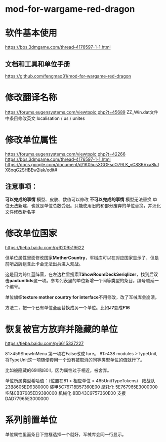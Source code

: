 # mod-for-wargame-red-dragon
 
# 软件基本使用
https://bbs.3dmgame.com/thread-4176597-1-1.html
## 文档和工具和单位手册
https://github.com/fengmao31/mod-for-wargame-red-dragon
# 修改翻译名称
https://forums.eugensystems.com/viewtopic.php?t=45689
ZZ_Win.dat文件中条目修改英文
localisation / us / unites

# 修改单位属性
https://forums.eugensystems.com/viewtopic.php?t=42266
https://bbs.3dmgame.com/thread-4176597-1-1.html
https://docs.google.com/document/d/1K05usXGGFscO79LK_yC8S6Vxa8kJX8oqG2SHBEw2iak/edit#
## 注意事项：
**可以完成的事情**
模型、皮肤、数值可以修改
**不可以完成的事情**
模型无法替换
单位无法新建，也就是单位总数受限。只能使用旧的和部分废弃的单位替换，并汉化文件修改新名字
# 修改单位国家

https://tieba.baidu.com/p/6209519622

但单位属性里面修改国家**MotherCountry**，军械库可以在对应国家显示了，但是前哨战牌组含此卡会无法出兵进入观战。

这是因为跨红蓝阵营，在左边栏里搜索**TShowRoomDeckSeriqlizer**，找到后双击**pactunitids**这一项。参考列表里的单位新增一个同等类型的条目，编号顺延一个编号。

单位旗帜**texture mother country for interface**不用修改，改了军械库会崩溃。

方法二，把一个已有单位全面替换成另一个单位。比如**J7**变成**F16**

# 恢复被官方放弃并隐藏的单位
https://tieba.baidu.com/p/6615337227

81>459ShowInMenu 第一项右False改成Ture。
81>438 modules >TypeUnit,将TypeUnit这一项随便套用一个没有被取消的同等类型单位的值就行了。

比如被隐藏的69II和80II，因为属性过于相近，被舍弃。

单位所属类型希哈值：（位置在81 > 相应单位 > 465UnitTypeTokens）
陆战队 23B8605ED9380000 装甲5C76718B57360E00
摩托化 5E767965E3000000 空降0BB7685ED9380000
机械化 8BD43C9757360E00 支援 DAD77965E3000000

# 系列前置单位
单位属性里面条目下拉框选择一个就好，军械库会同一行显示。





